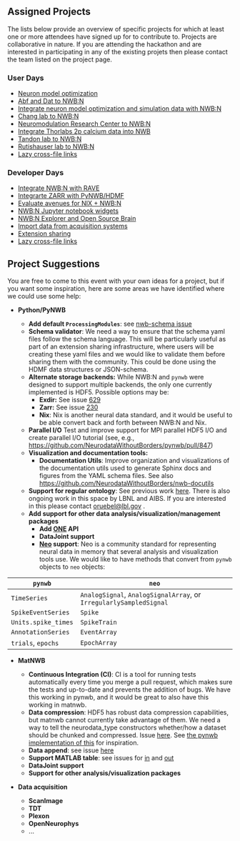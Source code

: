 ## Assigned Projects

The lists below provide an overview of specific projects for which at least one or more attendees have signed up for to contribute to. Projects are collaborative in nature. If you are attending the hackathon and are interested in participating in any of the existing projets then please contact the team listed on the project page.

### User Days

* [Neuron model optimization](projects/neuronmodel)
* [Abf and Dat to NWB:N](projects/x_to_nwb)
* [Integrate neuron model optimization and simulation data with NWB:N](projects/neuronmodel)
* [Chang lab to NWB:N](projects/changlab_to_nwb)
* [Neuromodulation Research Center to NWB:N](projects/NMRC)
* [Integrate Thorlabs 2p calcium data into NWB](projects/kanoldLabNWB)
* [Tandon lab to NWB:N](projects/tandonlab2nwb)
* [Rutishauser lab to NWB:N](projects/RutishauserLab2NWB)
* [Lazy cross-file links](projects/lazy_cross_file_links)

### Developer Days

* [Integrate NWB:N with RAVE](projects/RAVE)
* [Integrarte ZARR with PyNWB/HDMF](projects/ZARR)
* [Evaluate avenues for NIX + NWB:N](projects/NIX)
* [NWB:N Jupyter notebook widgets](projects/JupyterWidgets)
* [NWB:N Explorer and Open Source Brain](projects/OSB_NWB_Explore)
* [Import data from acquisition systems](projects/AcquisitionSystemImporters)
* [Extension sharing](projects/ExtensionSharing)
* [Lazy cross-file links](projects/lazy_cross_file_links)

## Project Suggestions
You are free to come to this event with your own ideas for a project, but if you want some inspiration, here are some areas we have identified where we could use some help:

* **Python/PyNWB**

    * **Add default `ProcessingModules`**: see [nwb-schema issue](https://github.com/NeurodataWithoutBorders/nwb-schema/issues/249)
    * **Schema validator**: We need a way to ensure that the schema yaml files follow the schema language. This will be particularly useful as part of an extension sharing infrastructure, where users will be creating these yaml files and we would like to validate them before sharing them with the community. This could be done using the HDMF data structures or JSON-schema.
    * **Alternate storage backends:** While NWB:N and `pynwb` were designed to support multiple backends, the only one currently implemented is HDF5. Possible options may be:
        * **Exdir:** See issue [629](https://github.com/NeurodataWithoutBorders/pynwb/issues/629)
        * **Zarr:** See issue [230](https://github.com/NeurodataWithoutBorders/pynwb/issues/230)
        * **Nix**: Nix is another neural data standard, and it would be useful to be able convert back and forth between NWB:N and Nix.
   * **Parallel I/O** Test and improve support for MPI parallel HDF5 I/O and create parallel I/O tutorial (see, e.g., https://github.com/NeurodataWithoutBorders/pynwb/pull/847)
   * **Visualization and documentation tools:**
       * **Documentation Utils**: Improve organization and visualizations of the documentation utils used to generate Sphinx docs and figures from the YAML schema files. See also https://github.com/NeurodataWithoutBorders/nwb-docutils
    * **Support for regular ontology**: See previous work [here](https://github.com/NeurodataWithoutBorders/nwb-schema/issues/1). There is also ongoing work in this space by LBNL and AIBS. If you are interested in this please contact <oruebel@lbl.gov> .
    * **Add support for other data analysis/visualization/management packages**
        * **Add [ONE](https://ibllib.readthedocs.io/en/latest/04_reference.html#open-neurophysiology-environment) API**
        * **DataJoint support**
        * **[Neo](https://www.ncbi.nlm.nih.gov/pmc/articles/PMC3930095/) support**: Neo is a community standard for representing neural data in memory that several analysis and visualization tools use. We would like to have methods that convert from `pynwb` objects to `neo` objects:

| `pynwb`|  `neo`|
| --- | --- |
| `TimeSeries`| `AnalogSignal`, `AnalogSignalArray`, or `IrregularlySampledSignal`|
| `SpikeEventSeries`| `Spike`|
| `Units.spike_times`| `SpikeTrain`|
| `AnnotationSeries`| `EventArray`|
| `trials`, `epochs`| `EpochArray`|

* **MatNWB**
    * **Continuous Integration (CI)**: CI is a tool for running tests automatically every time you merge a pull request, which makes sure the tests and up-to-date and prevents the addition of bugs. We have this working in pynwb, and it would be great to also have this working in matnwb.
    * **Data compression**: HDF5 has robust data compression capabilities, but matnwb cannot currently take advantage of them. We need a way to tell the neurodata_type constructors whether/how a dataset should be chunked and compressed. Issue [here](https://github.com/NeurodataWithoutBorders/matnwb/issues/50). See [the pynwb implementation of this](https://pynwb.readthedocs.io/en/stable/tutorials/general/advanced_hdf5_io.html#sphx-glr-tutorials-general-advanced-hdf5-io-py) for inspiration.
    * **Data append**: see issue [here](https://github.com/NeurodataWithoutBorders/matnwb/issues/109)
    * **Support MATLAB table**: see issues for [in](https://github.com/NeurodataWithoutBorders/matnwb/issues/98) and [out](https://github.com/NeurodataWithoutBorders/matnwb/issues/111)
    * **DataJoint support**
    * **Support for other analysis/visualization packages**

* **Data acquisition**

    * **ScanImage**
    * **TDT**
    * **Plexon**
    * **OpenNeurophys**
    * ...
